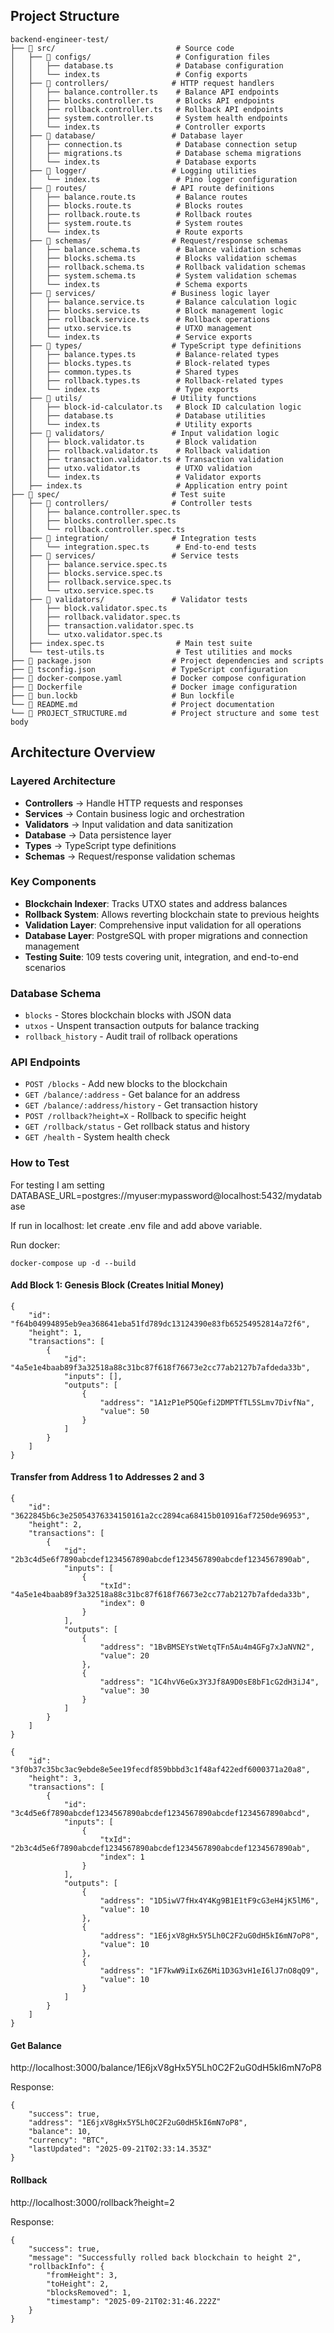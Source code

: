 ## Project Structure

```
backend-engineer-test/
├── 📁 src/                           # Source code
│   ├── 📁 configs/                   # Configuration files
│   │   ├── database.ts              # Database configuration
│   │   └── index.ts                 # Config exports
│   ├── 📁 controllers/              # HTTP request handlers
│   │   ├── balance.controller.ts    # Balance API endpoints
│   │   ├── blocks.controller.ts     # Blocks API endpoints
│   │   ├── rollback.controller.ts   # Rollback API endpoints
│   │   ├── system.controller.ts     # System health endpoints
│   │   └── index.ts                 # Controller exports
│   ├── 📁 database/                 # Database layer
│   │   ├── connection.ts            # Database connection setup
│   │   ├── migrations.ts            # Database schema migrations
│   │   └── index.ts                 # Database exports
│   ├── 📁 logger/                   # Logging utilities
│   │   └── index.ts                 # Pino logger configuration
│   ├── 📁 routes/                   # API route definitions
│   │   ├── balance.route.ts         # Balance routes
│   │   ├── blocks.route.ts          # Blocks routes
│   │   ├── rollback.route.ts        # Rollback routes
│   │   ├── system.route.ts          # System routes
│   │   └── index.ts                 # Route exports
│   ├── 📁 schemas/                  # Request/response schemas
│   │   ├── balance.schema.ts        # Balance validation schemas
│   │   ├── blocks.schema.ts         # Blocks validation schemas
│   │   ├── rollback.schema.ts       # Rollback validation schemas
│   │   ├── system.schema.ts         # System validation schemas
│   │   └── index.ts                 # Schema exports
│   ├── 📁 services/                 # Business logic layer
│   │   ├── balance.service.ts       # Balance calculation logic
│   │   ├── blocks.service.ts        # Block management logic
│   │   ├── rollback.service.ts      # Rollback operations
│   │   ├── utxo.service.ts          # UTXO management
│   │   └── index.ts                 # Service exports
│   ├── 📁 types/                    # TypeScript type definitions
│   │   ├── balance.types.ts         # Balance-related types
│   │   ├── blocks.types.ts          # Block-related types
│   │   ├── common.types.ts          # Shared types
│   │   ├── rollback.types.ts        # Rollback-related types
│   │   └── index.ts                 # Type exports
│   ├── 📁 utils/                    # Utility functions
│   │   ├── block-id-calculator.ts   # Block ID calculation logic
│   │   ├── database.ts              # Database utilities
│   │   └── index.ts                 # Utility exports
│   ├── 📁 validators/               # Input validation logic
│   │   ├── block.validator.ts       # Block validation
│   │   ├── rollback.validator.ts    # Rollback validation
│   │   ├── transaction.validator.ts # Transaction validation
│   │   ├── utxo.validator.ts        # UTXO validation
│   │   └── index.ts                 # Validator exports
│   ├── index.ts                     # Application entry point
├── 📁 spec/                         # Test suite
│   ├── 📁 controllers/              # Controller tests
│   │   ├── balance.controller.spec.ts
│   │   ├── blocks.controller.spec.ts
│   │   └── rollback.controller.spec.ts
│   ├── 📁 integration/              # Integration tests
│   │   └── integration.spec.ts      # End-to-end tests
│   ├── 📁 services/                 # Service tests
│   │   ├── balance.service.spec.ts
│   │   ├── blocks.service.spec.ts
│   │   ├── rollback.service.spec.ts
│   │   └── utxo.service.spec.ts
│   ├── 📁 validators/               # Validator tests
│   │   ├── block.validator.spec.ts
│   │   ├── rollback.validator.spec.ts
│   │   ├── transaction.validator.spec.ts
│   │   └── utxo.validator.spec.ts
│   ├── index.spec.ts                # Main test suite
│   └── test-utils.ts                # Test utilities and mocks
├── 📄 package.json                  # Project dependencies and scripts
├── 📄 tsconfig.json                 # TypeScript configuration
├── 📄 docker-compose.yaml           # Docker compose configuration
├── 📄 Dockerfile                    # Docker image configuration
├── 📄 bun.lockb                     # Bun lockfile
└── 📄 README.md                     # Project documentation
└── 📄 PROJECT_STRUCTURE.md          # Project structure and some test body
```

## Architecture Overview

### **Layered Architecture**

- **Controllers** → Handle HTTP requests and responses
- **Services** → Contain business logic and orchestration
- **Validators** → Input validation and data sanitization
- **Database** → Data persistence layer
- **Types** → TypeScript type definitions
- **Schemas** → Request/response validation schemas

### **Key Components**

- **Blockchain Indexer**: Tracks UTXO states and address balances
- **Rollback System**: Allows reverting blockchain state to previous heights
- **Validation Layer**: Comprehensive input validation for all operations
- **Database Layer**: PostgreSQL with proper migrations and connection management
- **Testing Suite**: 109 tests covering unit, integration, and end-to-end scenarios

### **Database Schema**

- `blocks` - Stores blockchain blocks with JSON data
- `utxos` - Unspent transaction outputs for balance tracking
- `rollback_history` - Audit trail of rollback operations

### **API Endpoints**

- `POST /blocks` - Add new blocks to the blockchain
- `GET /balance/:address` - Get balance for an address
- `GET /balance/:address/history` - Get transaction history
- `POST /rollback?height=X` - Rollback to specific height
- `GET /rollback/status` - Get rollback status and history
- `GET /health` - System health check


### How to Test
For testing I am setting 
DATABASE_URL=postgres://myuser:mypassword@localhost:5432/mydatabase

If run in localhost: let create .env file and add above variable.

Run docker:
```
docker-compose up -d --build
```

#### Add Block 1: Genesis Block (Creates Initial Money)

```
{
    "id": "f64b04994895eb9ea368641eba51fd789dc13124390e83fb65254952814a72f6",
    "height": 1,
    "transactions": [
        {
            "id": "4a5e1e4baab89f3a32518a88c31bc87f618f76673e2cc77ab2127b7afdeda33b",
            "inputs": [],
            "outputs": [
                {
                    "address": "1A1zP1eP5QGefi2DMPTfTL5SLmv7DivfNa",
                    "value": 50
                }
            ]
        }
    ]
}
```

#### Transfer from Address 1 to Addresses 2 and 3

```
{
    "id": "3622845b6c3e25054376334150161a2cc2894ca68415b010916af7250de96953",
    "height": 2,
    "transactions": [
        {
            "id": "2b3c4d5e6f7890abcdef1234567890abcdef1234567890abcdef1234567890ab",
            "inputs": [
                {
                    "txId": "4a5e1e4baab89f3a32518a88c31bc87f618f76673e2cc77ab2127b7afdeda33b",
                    "index": 0
                }
            ],
            "outputs": [
                {
                    "address": "1BvBMSEYstWetqTFn5Au4m4GFg7xJaNVN2",
                    "value": 20
                },
                {
                    "address": "1C4hvV6eGx3Y3Jf8A9D0sE8bF1cG2dH3iJ4",
                    "value": 30
                }
            ]
        }
    ]
}
```

```
{
    "id": "3f0b37c35bc3ac9ebde8e5ee19fecdf859bbbd3c1f48af422edf6000371a20a8",
    "height": 3,
    "transactions": [
        {
            "id": "3c4d5e6f7890abcdef1234567890abcdef1234567890abcdef1234567890abcd",
            "inputs": [
                {
                    "txId": "2b3c4d5e6f7890abcdef1234567890abcdef1234567890abcdef1234567890ab",
                    "index": 1
                }
            ],
            "outputs": [
                {
                    "address": "1D5iwV7fHx4Y4Kg9B1E1tF9cG3eH4jK5lM6",
                    "value": 10
                },
                {
                    "address": "1E6jxV8gHx5Y5Lh0C2F2uG0dH5kI6mN7oP8",
                    "value": 10
                },
                {
                    "address": "1F7kwW9iIx6Z6Mi1D3G3vH1eI6lJ7nO8qQ9",
                    "value": 10
                }
            ]
        }
    ]
}
```


#### Get Balance
http://localhost:3000/balance/1E6jxV8gHx5Y5Lh0C2F2uG0dH5kI6mN7oP8

Response:
```
{
    "success": true,
    "address": "1E6jxV8gHx5Y5Lh0C2F2uG0dH5kI6mN7oP8",
    "balance": 10,
    "currency": "BTC",
    "lastUpdated": "2025-09-21T02:33:14.353Z"
}

```


#### Rollback
http://localhost:3000/rollback?height=2

Response:
```
{
    "success": true,
    "message": "Successfully rolled back blockchain to height 2",
    "rollbackInfo": {
        "fromHeight": 3,
        "toHeight": 2,
        "blocksRemoved": 1,
        "timestamp": "2025-09-21T02:31:46.222Z"
    }
}
```

